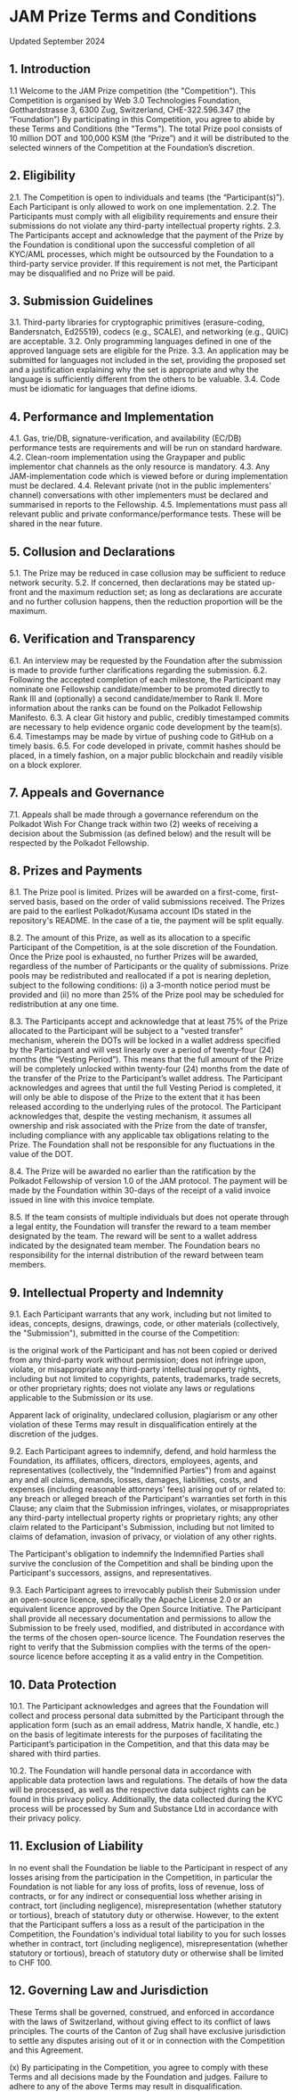 JAM Prize Terms and Conditions
===========================

Updated September 2024


## 1.  Introduction

1.1 Welcome to the JAM Prize competition (the "Competition"). This Competition is organised by Web 3.0 Technologies Foundation, Gotthardstrasse 3, 6300 Zug, Switzerland,  CHE-322.596.347 (the “Foundation”) By participating in this Competition, you agree to abide by these Terms and Conditions (the "Terms"). The total Prize pool consists of 10 million DOT and 100,000 KSM (the “Prize”) and it will be distributed to the selected winners of the Competition at the Foundation’s discretion. 

## 2.  Eligibility

2.1. The Competition is open to individuals and teams (the “Participant(s)”). Each Participant is only allowed to work on one implementation.
2.2. The Participants must comply with all eligibility requirements and ensure their submissions do not violate any third-party intellectual property rights.
2.3. The Participants accept and acknowledge that the payment of the Prize by the Foundation is conditional upon the successful completion of all KYC/AML processes, which might be outsourced by the Foundation to a third-party service provider. If this requirement is not met, the Participant may be disqualified and no Prize will be paid.

## 3.  Submission Guidelines

3.1. Third-party libraries for cryptographic primitives (erasure-coding, Bandersnatch, Ed25519), codecs (e.g., SCALE), and networking (e.g., QUIC) are acceptable.
3.2. Only programming languages defined in one of the approved language sets are eligible for the Prize.
3.3. An application may be submitted for languages not included in the set, providing the proposed set and a justification explaining why the set is appropriate and why the language is sufficiently different from the others to be valuable.
3.4. Code must be idiomatic for languages that define idioms.

## 4.  Performance and Implementation

4.1. Gas, trie/DB, signature-verification, and availability (EC/DB) performance tests are requirements and will be run on standard hardware.
4.2. Clean-room implementation using the Graypaper and public implementor chat channels as the only resource is mandatory.
4.3. Any JAM-implementation code which is viewed before or during implementation must be declared.
4.4. Relevant private (not in the public implementers' channel) conversations with other implementers must be declared and summarised in reports to the Fellowship.
4.5. Implementations must pass all relevant public and private conformance/performance tests. These will be shared in the near future.

## 5.  Collusion and Declarations

5.1. The Prize may be reduced in case collusion may be sufficient to reduce network security.
5.2. If concerned, then declarations may be stated up-front and the maximum reduction set; as long as declarations are accurate and no further collusion happens, then the reduction proportion will be the maximum.

## 6.  Verification and Transparency

6.1. An interview may be requested by the Foundation after the submission is made to provide further clarifications regarding the submission.
6.2. Following the accepted completion of each milestone, the Participant may nominate one Fellowship candidate/member to be promoted directly to Rank III and (optionally) a second candidate/member to Rank II. More information about the ranks can be found on the Polkadot Fellowship Manifesto.
6.3. A clear Git history and public, credibly timestamped commits are necessary to help evidence organic code development by the team(s).
6.4. Timestamps may be made by virtue of pushing code to GitHub on a timely basis.
6.5. For code developed in private, commit hashes should be placed, in a timely fashion, on a major public blockchain and readily visible on a block explorer.

## 7.  Appeals and Governance

7.1. Appeals shall be made through a governance referendum on the Polkadot Wish For Change track within two (2) weeks of receiving a decision about the Submission (as defined below) and the result will be respected by the Polkadot Fellowship.

## 8.  Prizes and Payments

8.1. The Prize pool is limited. Prizes will be awarded on a first-come, first-served basis, based on the order of valid submissions received. The Prizes are paid to the earliest Polkadot/Kusama account IDs stated in the repository's README. In the case of a tie, the payment will be split equally.

8.2. The amount of this Prize, as well as its allocation to a specific Participant of the Competition, is at the sole discretion of the Foundation. Once the Prize pool is exhausted, no further Prizes will be awarded, regardless of the number of Participants or the quality of submissions. Prize pools may be redistributed and reallocated if a pot is nearing depletion, subject to the following conditions: (i) a 3-month notice period must be provided and (ii) no more than 25% of the Prize pool may be scheduled for redistribution at any one time.

8.3. The Participants accept and acknowledge that at least 75% of the Prize allocated to the Participant will be subject to a "vested transfer" mechanism, wherein the DOTs will be locked in a wallet address specified by the Participant and will vest linearly over a period of twenty-four (24) months (the “Vesting Period”). This means that the full amount of the Prize will be completely unlocked within twenty-four (24) months from the date of the transfer of the Prize to the Participant’s wallet address. The Participant acknowledges and agrees that until the full Vesting Period is completed, it will only be able to dispose of the Prize to the extent that it has been released according to the underlying rules of the protocol. The Participant acknowledges that, despite the vesting mechanism, it assumes all ownership and risk associated with the Prize from the date of transfer, including compliance with any applicable tax obligations relating to the Prize. The Foundation shall not be responsible for any fluctuations in the value of the DOT.

8.4. The Prize will be awarded no earlier than the ratification by the Polkadot Fellowship of version 1.0 of the JAM protocol. The payment will be made by the Foundation within 30-days of the receipt of a valid invoice issued in line with this invoice template.

8.5. If the team consists of multiple individuals but does not operate through a legal entity, the Foundation will transfer the reward to a team member designated by the team. The reward will be sent to a wallet address indicated by the designated team member. The Foundation bears no responsibility for the internal distribution of the reward between team members.


## 9.  Intellectual Property and Indemnity

9.1. Each Participant warrants that any work, including but not limited to ideas, concepts, designs, drawings, code, or other materials (collectively, the "Submission"), submitted in the course of the Competition:

is the original work of the Participant and has not been copied or derived from any third-party work without permission;
does not infringe upon, violate, or misappropriate any third-party intellectual property rights, including but not limited to copyrights, patents, trademarks, trade secrets, or other proprietary rights;
does not violate any laws or regulations applicable to the Submission or its use.

Apparent lack of originality, undeclared collusion, plagiarism or any other violation of these Terms may result in disqualification entirely at the discretion of the judges.

9.2. Each Participant agrees to indemnify, defend, and hold harmless the Foundation, its affiliates, officers, directors, employees, agents, and representatives (collectively, the "Indemnified Parties") from and against any and all claims, demands, losses, damages, liabilities, costs, and expenses (including reasonable attorneys' fees) arising out of or related to:
any breach or alleged breach of the Participant's warranties set forth in this Clause;
any claim that the Submission infringes, violates, or misappropriates any third-party intellectual property rights or proprietary rights;
any other claim related to the Participant's Submission, including but not limited to claims of defamation, invasion of privacy, or violation of any other rights.

The Participant's obligation to indemnify the Indemnified Parties shall survive the conclusion of the Competition and shall be binding upon the Participant's successors, assigns, and representatives.

9.3. Each Participant agrees to irrevocably publish their Submission under an open-source licence, specifically the Apache License 2.0 or an equivalent licence approved by the Open Source Initiative. The Participant shall provide all necessary documentation and permissions to allow the Submission to be freely used, modified, and distributed in accordance with the terms of the chosen open-source licence. The Foundation reserves the right to verify that the Submission complies with the terms of the open-source licence before accepting it as a valid entry in the Competition.

## 10.  Data Protection

10.1. The Participant acknowledges and agrees that the Foundation will collect and process personal data submitted by the Participant through the application form (such as an email address, Matrix handle, X handle, etc.) on the basis of legitimate interests for the purposes of facilitating the Participant’s participation in the Competition, and that this data may be shared with third parties.

10.2. The Foundation will handle personal data in accordance with applicable data protection laws and regulations. The details of how the data will be processed, as well as the respective data subject rights can be found in this privacy policy. Additionally, the data collected during the KYC process will be processed by Sum and Substance Ltd in accordance with their privacy policy.

## 11.  Exclusion of Liability

In no event shall the Foundation be liable to the Participant in respect of any losses arising from the participation in the Competition, in particular the Foundation is not liable for any loss of profits, loss of revenue, loss of contracts, or for any indirect or consequential loss whether arising in contract, tort (including negligence), misrepresentation (whether statutory or tortious), breach of statutory duty or otherwise. However, to the extent that the Participant suffers a loss as a result of the participation in the Competition, the Foundation's individual total liability to you for such losses whether in contract, tort (including negligence), misrepresentation (whether statutory or tortious), breach of statutory duty or otherwise shall be limited to CHF 100.

## 12.  Governing Law and Jurisdiction

These Terms shall be governed, construed, and enforced in accordance with the laws of Switzerland, without giving effect to its conflict of laws principles. The courts of the Canton of Zug shall have exclusive jurisdiction to settle any disputes arising out of it or in connection with the Competition and this Agreement.

(x) By participating in the Competition, you agree to comply with these Terms and all decisions made by the Foundation and judges. Failure to adhere to any of the above Terms may result in disqualification.
